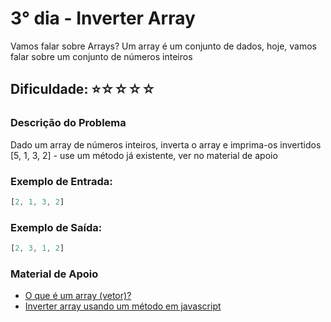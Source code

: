 # 3° dia - Inverter Array

Vamos falar sobre Arrays? Um array é um conjunto de dados, hoje, vamos falar sobre um conjunto de números inteiros

## **Dificuldade**: ⭐☆☆☆☆

### **Descrição do Problema**

Dado um array de números inteiros, inverta o array e imprima-os invertidos [5, 1, 3, 2] - use um método já existente, ver no material de apoio

### **Exemplo de Entrada:**

```js
[2, 1, 3, 2]
```

### **Exemplo de Saída:**

```js
[2, 3, 1, 2]
```

### Material de Apoio

- [O que é um array (vetor)?](http://bit.ly/array-definicao)
- [Inverter array usando um método em javascript](http://mzl.la/3RQHaNo)
